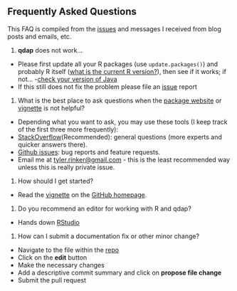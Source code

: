 ## Frequently Asked Questions

This FAQ is compiled from the [issues](https://github.com/trinker/qdap/issues) and messages I received from blog posts and emails, etc.

1. **qdap** does not work...
  - Please first update all your R packages (use `update.packages()`) and probably R itself ([what is the current R version?](http://cran.r-project.org/)), then see if it works; if not...
  -[check your version of Java](https://dl.dropboxusercontent.com/u/61803503/packages/qdap_vignette.html#java)
  - If this still does not fix the problem please file an [issue](https://github.com/trinker/qdap/issues) report
1. What is the best place to ask questions when the [package website](http://trinker.github.io/qdap/) or [vignette](https://dl.dropboxusercontent.com/u/61803503/packages/qdap_vignette.html) is not helpful?
  - Depending what you want to ask, you may use these tools (I keep track of the first three more frequently):
  - [StackOverflow](http://stackoverflow.com/questions/tagged/qdap)(Recommended): general questions (more experts and quicker answers there).
  - [Github issues](https://github.com/trinker/qdap/issues): bug reports and feature requests.
  - Email me at <a href="mailto:tyler.rinker@gmail.com" target="_blank">tyler.rinker@gmail.com</a> - this is the least recommended way unless this is really private issue.
1. How should I get started?
  - Read the [vignette](https://dl.dropboxusercontent.com/u/61803503/packages/qdap_vignette.html) on the [GitHub homepage](https://github.com/trinker/qdap).
1. Do you recommend an editor for working with R and qdap?
  - Hands down [RStudio](http://www.rstudio.com/ide/)
1. How can I submit a documentation fix or other minor change?
  - Navigate to the file within the [repo](https://github.com/trinker/qdap)
  - Click on the **edit** button
  - Make the necessary changes
  - Add a descriptive commit summary and click on **propose file change**
  - Submit the pull request